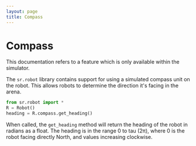 ```yaml
---
layout: page
title: Compass
---
```


# Compass

<div class="info">
This documentation refers to a feature which is only available within the simulator.
</div>

The `sr.robot` library contains support for using a simulated compass unit on the robot. This allows robots to determine the direction it's facing in the arena.

```python
from sr.robot import *
R = Robot()
heading = R.compass.get_heading()
```

When called, the `get_heading` method will return the heading of the robot in radians as a float. The heading is in the range 0 to tau (2π), where 0 is the robot facing directly North, and values increasing clockwise.
